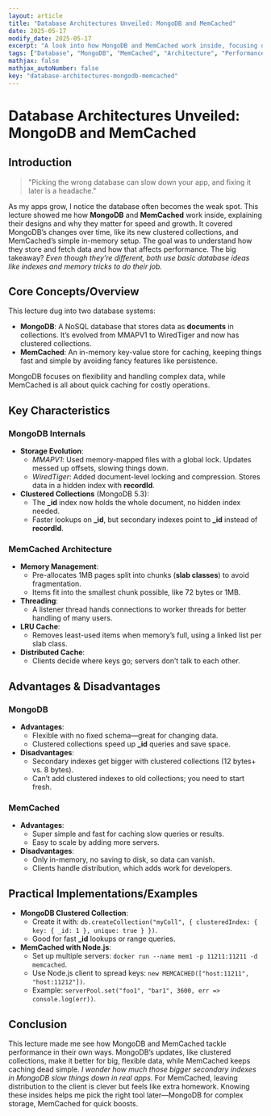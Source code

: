 ```yaml
---
layout: article
title: "Database Architectures Unveiled: MongoDB and MemCached"
date: 2025-05-17
modify_date: 2025-05-17
excerpt: "A look into how MongoDB and MemCached work inside, focusing on their designs and how they help or limit performance."
tags: ["Database", "MongoDB", "MemCached", "Architecture", "Performance", "LectureNotes"]
mathjax: false
mathjax_autoNumber: false
key: "database-architectures-mongodb-memcached"
---
```


# Database Architectures Unveiled: MongoDB and MemCached

## Introduction

> "Picking the wrong database can slow down your app, and fixing it later is a headache."

As my apps grow, I notice the database often becomes the weak spot. This lecture showed me how **MongoDB** and **MemCached** work inside, explaining their designs and why they matter for speed and growth. It covered MongoDB’s changes over time, like its new clustered collections, and MemCached’s simple in-memory setup. The goal was to understand how they store and fetch data and how that affects performance. The big takeaway? *Even though they’re different, both use basic database ideas like indexes and memory tricks to do their job.*

## Core Concepts/Overview

This lecture dug into two database systems:

- **MongoDB**: A NoSQL database that stores data as **documents** in collections. It’s evolved from MMAPV1 to WiredTiger and now has clustered collections.
- **MemCached**: An in-memory key-value store for caching, keeping things fast and simple by avoiding fancy features like persistence.

MongoDB focuses on flexibility and handling complex data, while MemCached is all about quick caching for costly operations.

## Key Characteristics

### MongoDB Internals
- **Storage Evolution**:
  - *MMAPV1*: Used memory-mapped files with a global lock. Updates messed up offsets, slowing things down.
  - *WiredTiger*: Added document-level locking and compression. Stores data in a hidden index with **recordId**.
- **Clustered Collections** (MongoDB 5.3):
  - The **_id** index now holds the whole document, no hidden index needed.
  - Faster lookups on **_id**, but secondary indexes point to **_id** instead of **recordId**.

### MemCached Architecture
- **Memory Management**:
  - Pre-allocates 1MB pages split into chunks (**slab classes**) to avoid fragmentation.
  - Items fit into the smallest chunk possible, like 72 bytes or 1MB.
- **Threading**:
  - A listener thread hands connections to worker threads for better handling of many users.
- **LRU Cache**:
  - Removes least-used items when memory’s full, using a linked list per slab class.
- **Distributed Cache**:
  - Clients decide where keys go; servers don’t talk to each other.

## Advantages & Disadvantages

### MongoDB
- **Advantages**:
  - Flexible with no fixed schema—great for changing data.
  - Clustered collections speed up **_id** queries and save space.
- **Disadvantages**:
  - Secondary indexes get bigger with clustered collections (12 bytes+ vs. 8 bytes).
  - Can’t add clustered indexes to old collections; you need to start fresh.

### MemCached
- **Advantages**:
  - Super simple and fast for caching slow queries or results.
  - Easy to scale by adding more servers.
- **Disadvantages**:
  - Only in-memory, no saving to disk, so data can vanish.
  - Clients handle distribution, which adds work for developers.

## Practical Implementations/Examples

- **MongoDB Clustered Collection**:
  - Create it with: `db.createCollection("myColl", { clusteredIndex: { key: { _id: 1 }, unique: true } })`.
  - Good for fast **_id** lookups or range queries.
- **MemCached with Node.js**:
  - Set up multiple servers: `docker run --name mem1 -p 11211:11211 -d memcached`.
  - Use Node.js client to spread keys: `new MEMCACHED(["host:11211", "host:11212"])`.
  - Example: `serverPool.set("foo1", "bar1", 3600, err => console.log(err))`.

## Conclusion

This lecture made me see how MongoDB and MemCached tackle performance in their own ways. MongoDB’s updates, like clustered collections, make it better for big, flexible data, while MemCached keeps caching dead simple. *I wonder how much those bigger secondary indexes in MongoDB slow things down in real apps.* For MemCached, leaving distribution to the client is clever but feels like extra homework. Knowing these insides helps me pick the right tool later—MongoDB for complex storage, MemCached for quick boosts.
